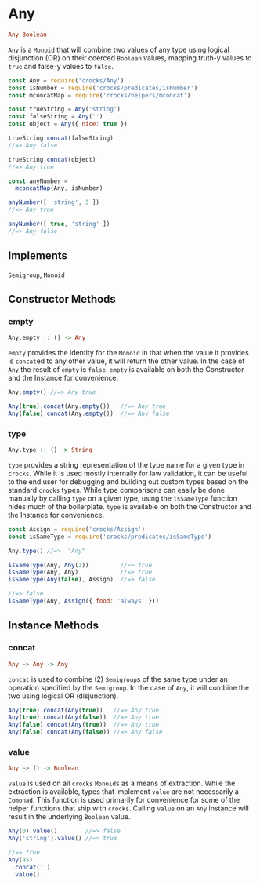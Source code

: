 # Any
```haskell
Any Boolean
```
`Any` is a `Monoid` that will combine two values of any type using logical disjunction (OR) on their coerced `Boolean` values, mapping truth-y values to `true` and false-y values to `false`.

```js
const Any = require('crocks/Any')
const isNumber = require('crocks/predicates/isNumber')
const mconcatMap = require('crocks/helpers/mconcat')

const trueString = Any('string')
const falseString = Any('')
const object = Any({ nice: true })

trueString.concat(falseString)
//=> Any false

trueString.concat(object)
//=> Any true

const anyNumber =
  mconcatMap(Any, isNumber)

anyNumber([ 'string', 3 ])
//=> Any true

anyNumber([ true, 'string' ])
//=> Any false
```

## Implements
`Semigroup`, `Monoid`

## Constructor Methods

### empty
```haskell
Any.empty :: () -> Any
```

`empty` provides the identity for the `Monoid` in that when the value it provides is `concat`ed to any other value, it will return the other value. In the case of `Any` the result of `empty` is `false`. `empty` is available on both the Constructor and the Instance for convenience.
```js
Any.empty() //=> Any true

Any(true).concat(Any.empty())   //=> Any true
Any(false).concat(Any.empty())  //=> Any false
```


### type
```haskell
Any.type :: () -> String
```

`type` provides a string representation of the type name for a given type in `crocks`. While it is used mostly internally for law validation, it can be useful to the end user for debugging and building out custom types based on the standard `crocks` types. While type comparisons can easily be done manually by calling `type` on a given type, using the `isSameType` function hides much of the boilerplate. `type` is available on both the Constructor and the Instance for convenience.

```js
const Assign = require('crocks/Assign')
const isSameType = require('crocks/predicates/isSameType')

Any.type() //=>  "Any"

isSameType(Any, Any(3))         //=> true
isSameType(Any, Any)            //=> true
isSameType(Any(false), Assign)  //=> false

//=> false
isSameType(Any, Assign({ food: 'always' }))
```

## Instance Methods

### concat
```haskell
Any ~> Any -> Any
```

`concat` is used to combine (2) `Semigroup`s of the same type under an operation specified by the `Semigroup`. In the case of `Any`, it will combine the two using logical OR (disjunction).

```js
Any(true).concat(Any(true))   //=> Any true
Any(true).concat(Any(false))  //=> Any true
Any(false).concat(Any(true))  //=> Any true
Any(false).concat(Any(false)) //=> Any false
```

### value
```haskell
Any ~> () -> Boolean
```

`value` is used on all `crocks` `Monoid`s as a means of extraction. While the extraction is available, types that implement `value` are not necessarily a `Comonad`. This function is used primarily for convenience for some of the helper functions that ship with `crocks`. Calling `value` on an `Any` instance will result in the underlying `Boolean` value.

```js
Any(0).value()        //=> false
Any('string').value() //=> true

//=> true
Any(45)
 .concat('')
 .value()
```
